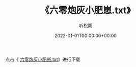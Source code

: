 ﻿---
title:  《六零炮灰小肥崽.txt》
date:   2022-01-01T00:00:00+00:00
author: 听松阁
layout: post
permalink: /六零炮灰小肥崽/
categories: 小说
tags: [小说]
---

点击《 [六零炮灰小肥崽.txt](http://img.660000.xyz/bookstukust/book/bntxt/10/六零炮灰小肥崽.txt)》进行下载